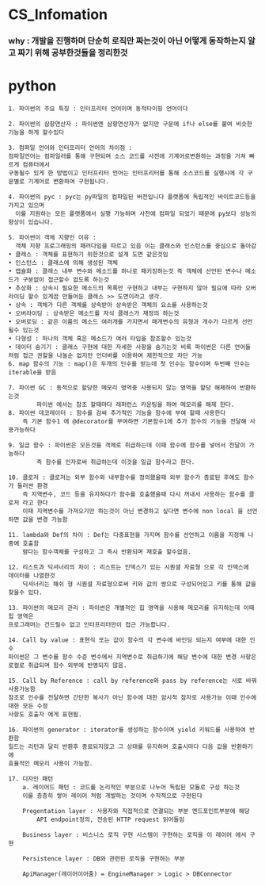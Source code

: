 # CS_Infomation

### why : 개발을 진행하며 단순히 로직만 짜는것이 아닌 어떻게 동작하는지 알고 짜기 위해 공부한것들을 정리한것 

# python
	1. 파이썬의 주요 특징 : 인터프리터 언어이며 동적타이핑 언어이다
	
	2. 파이썬의 삼항연산자 : 파이썬엔 삼항연산자가 없지만 구문에 if나 else를 붙여 비슷한 기능을 하게 할수있다

	3. 컴파일 언어와 인터프리터 언어의 차이점 : 
    컴파일언어는 컴파일러를 통해 구현되며 소스 코드를 사전에 기계어로변환하는 과정을 거쳐 빠르게 컴퓨터에서 
    구동될수 있게 한 방법이고 인터프리터 언어는 인터프리터를 통해 소스코드를 실행시에 각 구문별로 기계어로 변환하여 구현됩니다.
	
	4. 파이썬의 pyc : pyc는 py파일의 컴파일된 버전입니다 플랫폼에 독립적인 바이트코드등을 가지고 있으며 
	  이를 지원하는 모든 플랫폼에서 실행 가능하며 사전에 컴파일 되었기 때문에 py보다 성능의 향상이 있습니다.
	
	5. 파이썬이 객체 지향인 이유 : 
	  객체 지향 프로그래밍의 패러다임을 따르고 있음 이는 클래스와 인스턴스를 중심으로 돌아감
	• 클래스 : 객체를 표현하기 위한것으로 설계 도면 같은것임
	• 인스턴스 : 클래스에 의해 생성된 객체 
	• 캡슐화 : 클래스 내부 변수와 메소드를 하나로 패키징하는것 즉 객체에 선언된 변수나 메소드가 구분없이 접근할수 없도록 하는것
	• 추상화 : 상속시 필요한 메소드의 목록만 구현하고 내부는 구현하지 않아 필요에 따라 오버라이딩 할수 있게끔 만들어둔 클래스 >> 도면이라고 생각.
	• 상속 : 객체가 다른 객체를 상속받아 상속받은 객체의 요소를 사용하는것 
	• 오버라이딩 : 상속받은 메소드를 자식 클래스가 재정의 하는것
	• 오버로딩 : 같은 이름의 메소드 여러개를 가지면서 매개변수의 유형과 개수가 다르게 선언될수 있는것
	• 다형성 : 하나의 객체 혹은 메소드가 여러 타입을 참조할수 있는것 
	• 데이터 숨기기 : 클래스 구현에 대한 자세한 사항을 숨기는것 비록 파이썬은 다른 언어들 처럼 접근 권할을 나눌순 없지만 언더바를 이용하여 제한적으로 차단 가능
	6. map 함수의 기능 : map()은 두개의 인수를 받는데 첫 인수는 함수이며 두번째 인수는 iterable을 받음
	
	7. 파이썬 GC : 동적으로 할당한 메모리 영역중 사용되지 않는 영역을 할당 해제하여 반환하는것 
			파이썬 에서는 참조 할때마다 레퍼런스 카운팅을 하여 메모리를 해제 한다.
	8. 파이썬 데코레이터 : 함수를 감싸 추가적인 기능을 함수에 부여 할때 사용한다 
		즉 기본 함수1 에 @decorator를 부여하면 기본함수1에 추가 함수의 기능을 전달해 사용가능하다 
		
	9. 일급 함수 : 파이썬은 모든것을 객체로 취급하는데 이때 함수에 함수를 넣어서 전달이 가능하다 
			즉 함수를 인자로써 취급하는데 이것을 일급 함수라고 한다.
			
	10. 클로저 : 클로저는 외부 함수와 내부함수를 정의했을때 외부 함수가 종료된 후에도 함수가 둘러싼 환경
		즉 지역변수, 코드 등을 유지하다가 함수를 호출했을때 다시 꺼내서 사용하는 함수를 클로저 라고 한다
		이때 지역변수를 가져오기만 하는것이 아닌 변경하고 싶다면 변수에 non local 을 선언하면 값을 변경 가능함
		
	11. lambda와 Def의 차이 : Def는 다중표현을 가지며 함수를 선언하고 이름을 지정해 나중에 호출함
		람다는 함수객체를 구성하고 그 즉시 반환되며 재호출 할수없음.
		
	12. 리스트과 딕셔너리의 차이 : 리스트는 인덱스가 있는 시퀀셜 자료형 으로 각 인덱스에 데이터를 나열한것
		딕셔너리는 해쉬 형 시퀀셜 자료형으로써 키와 값의 쌍으로 구성되어있고 키를 통해 값을 찾을수 있다.
		
	13. 파이썬의 메모리 관리 : 파이썬은 개별적인 힙 영역을 사용해 메모리를 유지하는데 이때 힙 영역은 
	프로그래머는 건드릴수 없고 인터프리터만이 접근 가능합니다.
	
	14. Call by value : 표현식 또는 값이 함수의 각 변수에 바인딩 되는지 여부에 대한 인수 
	파이썬은 그 변수를 함수 수준 변수에서 지역변수로 취급하기에 해당 변수에 대한 변경 사항은 
	로컬로 취급되며 함수 외부에 반영되지 않음.
	
	15. Call by Reference : call by reference와 pass by reference는 서로 바꿔 사용가능함 
	참조로 인수를 전달하면 간단한 복사가 아닌 함수에 대한 암시적 참자로 사용가능 이때 인수에 대한 모든 수정
	사항도 호출자 에게 표현됨.

	16. 파이썬의 generator : iterator를 생성하는 함수이며 yield 키워드를 사용하여 반환함 
	일드는 리턴과 달리 반환후 종료되지않고 그 상태를 유지하며 호출시마다 다음 값을 반환하기에 
	효율적인 메모리 사용이 가능함.
	
	17. 디자인 패턴 
		a. 레이어드 패턴 : 코드를 논리적인 부분으로 나누어 독립된 모듈로 구성 하는것 
		이를 층층히 쌓아 레이어 처럼 개발하는 것이며 수직적으로 구현된다 
		
		Pregentation layer : 사용자와 직접적으로 연결되는 부분 엔드포인트부분에 해당 
			API endpoint정의, 전송된 HTTP request 읽어들임
		
		Business layer : 비스니스 로직 구현 시스템이 구현하는 로직을 이 레이어 에서 구현 
		
		Persistence layer : DB와 관련된 로직을 구현하는 부분 
		
		ApiManager(레이어이어줌) = EngineManager > Logic > DBConnector

